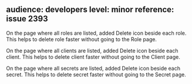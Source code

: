 audience: developers
level: minor
reference: issue 2393
---
On the page where all roles are listed, added Delete icon beside each role. This helps to delete role faster without going to the Role page.

On the page where all clients are listed, added Delete icon beside each client. This helps to delete client faster without going to the Client page.

On the page where all secrets are listed, added Delete icon beside each secret. This helps to delete secret faster without going to the Secret page.